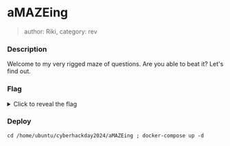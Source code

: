 # aMAZEing
> author: Riki, category: rev

### Description
Welcome to my very rigged maze of questions. Are you able to beat it? Let's find out.

### Flag
<details>
  <summary>Click to reveal the flag</summary>
  HCamp{509451f790b95a17dee73fc5a09581a852f4e7afd41afdc1ecf2bd927b2ab8da}
</details>

### Deploy
```
cd /home/ubuntu/cyberhackday2024/aMAZEing ; docker-compose up -d
```
